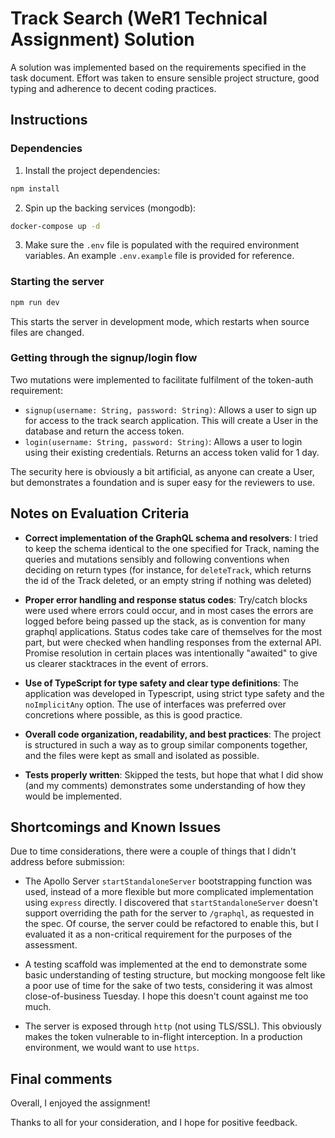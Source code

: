 # Track Search (WeR1 Technical Assignment) Solution

A solution was implemented based on the requirements specified in the task document.
Effort was taken to ensure sensible project structure, good typing and adherence to decent coding practices.

## Instructions

### Dependencies

1) Install the project dependencies:

```bash
npm install
```

2) Spin up the backing services (mongodb):

```bash
docker-compose up -d
```

3) Make sure the `.env` file is populated with the required environment variables. An example `.env.example` file is provided for reference.

### Starting the server

```bash
npm run dev
```

This starts the server in development mode, which restarts when source files are changed.

### Getting through the signup/login flow

Two mutations were implemented to facilitate fulfilment of the token-auth requirement:
- `signup(username: String, password: String)`: Allows a user to sign up for access to the track search application. This will create a User in the database and return the access token. 
- `login(username: String, password: String)`: Allows a user to login using their existing credentials. Returns an access token valid for 1 day.

The security here is obviously a bit artificial, as anyone can create a User, but demonstrates a foundation and is super easy for the reviewers to use.

## Notes on Evaluation Criteria

- **Correct implementation of the GraphQL schema and resolvers**: I tried to keep the schema identical to the one specified for Track, naming the queries and mutations sensibly and following conventions when deciding on return types (for instance, for `deleteTrack`, which returns the id of the Track deleted, or an empty string if nothing was deleted)

- **Proper error handling and response status codes**: Try/catch blocks were used where errors could occur, and in most cases the errors are logged before being passed up the stack, as is convention for many graphql applications. Status codes take care of themselves for the most part, but were checked when handling responses from the external API. Promise resolution in certain places was intentionally "awaited" to give us clearer stacktraces in the event of errors.

- **Use of TypeScript for type safety and clear type definitions**: The application was developed in Typescript, using strict type safety and the `noImplicitAny` option. The use of interfaces was preferred over concretions where possible, as this is good practice.

- **Overall code organization, readability, and best practices**: The project is structured in such a way as to group similar components together, and the files were kept as small and isolated as possible.

- **Tests properly written**: Skipped the tests, but hope that what I did show (and my comments) demonstrates some understanding of how they would be implemented.

## Shortcomings and Known Issues

Due to time considerations, there were a couple of things that I didn't address before submission:

- The Apollo Server `startStandaloneServer` bootstrapping function was used, instead of a more flexible but more complicated implementation using `express` directly. I discovered that `startStandaloneServer` doesn't support overriding the path for the server to `/graphql`, as requested in the spec.  Of course, the server could be refactored to enable this, but I evaluated it as a non-critical requirement for the purposes of the assessment.

- A testing scaffold was implemented at the end to demonstrate some basic understanding of testing structure, but mocking mongoose felt like a poor use of time for the sake of two tests, considering it was almost close-of-business Tuesday. I hope this doesn't count against me too much.

- The server is exposed through `http` (not using TLS/SSL). This obviously makes the token vulnerable to in-flight interception. In a production environment, we would want to use `https`.

## Final comments

Overall, I enjoyed the assignment!

Thanks to all for your consideration, and I hope for positive feedback.

